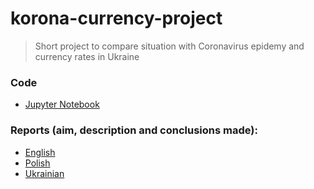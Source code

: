 # korona-currency-project

> Short project to compare situation with Coronavirus epidemy and currency rates in Ukraine

### Code

* [Jupyter Notebook](https://github.com/maks-ym/korona-currency-project/blob/master/project_currencies.ipynb)

### Reports (aim, description and conclusions made):
* [English](report_eng.md)
* [Polish](report_pol.md)
* [Ukrainian](report_ukr.md)
